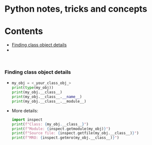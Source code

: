 # Python notes, tricks and concepts


# Contents
 - [Finding class object details](#Finding-class-object-details) 
 - 

<br>

### Finding class object details
- ```python
  my_obj = <_your_class_obj_>
  print(type(my_obj))
  print(my_obj.__class__)
  print(my_obj.__class__.__name__)
  print(my_obj.__class__.__module__)
  ```
- More details:
  ```python
  import inspect
  print(f"Class: {my_obj.__class__}")
  print(f"Module: {inspect.getmodule(my_obj)}")
  print(f"Source file: {inspect.getfile(my_obj.__class__)}")
  print(f"MRO: {inspect.getmro(my_obj.__class__)}")
  ```
